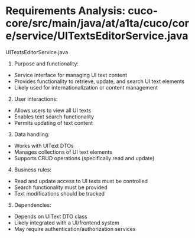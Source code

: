 # Requirements Analysis: cuco-core/src/main/java/at/a1ta/cuco/core/service/UITextsEditorService.java

UITextsEditorService.java
1. Purpose and functionality:
- Service interface for managing UI text content
- Provides functionality to retrieve, update, and search UI text elements
- Likely used for internationalization or content management

2. User interactions:
- Allows users to view all UI texts
- Enables text search functionality
- Permits updating of text content

3. Data handling:
- Works with UIText DTOs
- Manages collections of UI text elements
- Supports CRUD operations (specifically read and update)

4. Business rules:
- Read and update access to UI texts must be controlled
- Search functionality must be provided
- Text modifications should be tracked

5. Dependencies:
- Depends on UIText DTO class
- Likely integrated with a UI/frontend system
- May require authentication/authorization services